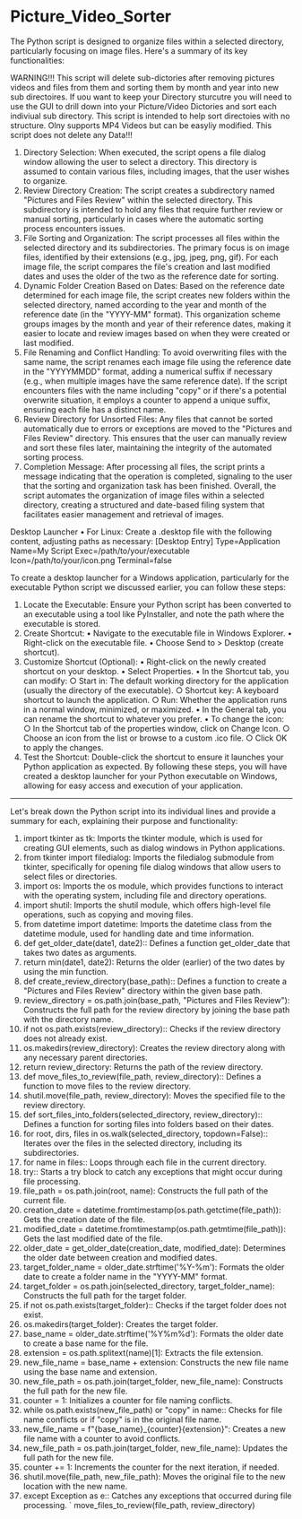 # Picture_Video_Sorter

The Python script is designed to organize files within a selected directory, particularly focusing on image files. Here's a summary of its key functionalities:

WARNING!!! This script will delete sub-dictories after removing pictures videos and files from them and sorting them by month and year into new sub directoires. If uou want to keep your Directory sturcutre you will need to use the GUI to drill down into your Picture/Video Dictories and sort each indiviual sub directory. This script is intended to help sort directoies with no structure. Olny supports MP4 Videos but can be easyliy modified. This script does not delete any Data!!!

1. Directory Selection: When executed, the script opens a file dialog window allowing the user to select a directory. This directory is assumed to contain various files, including images, that the user wishes to organize.
2. Review Directory Creation: The script creates a subdirectory named "Pictures and Files Review" within the selected directory. This subdirectory is intended to hold any files that require further review or manual sorting, particularly in cases where the automatic sorting process encounters issues.
3. File Sorting and Organization: The script processes all files within the selected directory and its subdirectories. The primary focus is on image files, identified by their extensions (e.g., jpg, jpeg, png, gif). For each image file, the script compares the file's creation and last modified dates and uses the older of the two as the reference date for sorting.
4. Dynamic Folder Creation Based on Dates: Based on the reference date determined for each image file, the script creates new folders within the selected directory, named according to the year and month of the reference date (in the "YYYY-MM" format). This organization scheme groups images by the month and year of their reference dates, making it easier to locate and review images based on when they were created or last modified.
5. File Renaming and Conflict Handling: To avoid overwriting files with the same name, the script renames each image file using the reference date in the "YYYYMMDD" format, adding a numerical suffix if necessary (e.g., when multiple images have the same reference date). If the script encounters files with the name including "copy" or if there's a potential overwrite situation, it employs a counter to append a unique suffix, ensuring each file has a distinct name.
6. Review Directory for Unsorted Files: Any files that cannot be sorted automatically due to errors or exceptions are moved to the "Pictures and Files Review" directory. This ensures that the user can manually review and sort these files later, maintaining the integrity of the automated sorting process.
7. Completion Message: After processing all files, the script prints a message indicating that the operation is completed, signaling to the user that the sorting and organization task has been finished.
Overall, the script automates the organization of image files within a selected directory, creating a structured and date-based filing system that facilitates easier management and retrieval of images.

Desktop Launcher
• For Linux: Create a .desktop file with the following content, adjusting paths as necessary:
[Desktop Entry]
Type=Application
Name=My Script
Exec=/path/to/your/executable
Icon=/path/to/your/icon.png
Terminal=false


To create a desktop launcher for a Windows application, particularly for the executable Python script we discussed earlier, you can follow these steps:
1. Locate the Executable: Ensure your Python script has been converted to an executable using a tool like PyInstaller, and note the path where the executable is stored.
2. Create Shortcut:
	• Navigate to the executable file in Windows Explorer.
	• Right-click on the executable file.
	• Choose Send to > Desktop (create shortcut).
3. Customize Shortcut (Optional):
	• Right-click on the newly created shortcut on your desktop.
	• Select Properties.
	• In the Shortcut tab, you can modify:
		○ Start in: The default working directory for the application (usually the directory of the executable).
		○ Shortcut key: A keyboard shortcut to launch the application.
		○ Run: Whether the application runs in a normal window, minimized, or maximized.
	• In the General tab, you can rename the shortcut to whatever you prefer.
	• To change the icon:
		○ In the Shortcut tab of the properties window, click on Change Icon.
		○ Choose an icon from the list or browse to a custom .ico file.
		○ Click OK to apply the changes.
4. Test the Shortcut: Double-click the shortcut to ensure it launches your Python application as expected.
By following these steps, you will have created a desktop launcher for your Python executable on Windows, allowing for easy access and execution of your application.

---------------------------------------------------------------------------------------------------------------

Let's break down the Python script into its individual lines and provide a summary for each, explaining their purpose and functionality:

1. import tkinter as tk: Imports the tkinter module, which is used for creating GUI elements, such as dialog windows in Python applications.
2. from tkinter import filedialog: Imports the filedialog submodule from tkinter, specifically for opening file dialog windows that allow users to select files or directories.
3. import os: Imports the os module, which provides functions to interact with the operating system, including file and directory operations.
4. import shutil: Imports the shutil module, which offers high-level file operations, such as copying and moving files.
5. from datetime import datetime: Imports the datetime class from the datetime module, used for handling date and time information.
6. def get_older_date(date1, date2):: Defines a function get_older_date that takes two dates as arguments.
7. return min(date1, date2): Returns the older (earlier) of the two dates by using the min function.
8. def create_review_directory(base_path):: Defines a function to create a "Pictures and Files Review" directory within the given base path.
9. review_directory = os.path.join(base_path, "Pictures and Files Review"): Constructs the full path for the review directory by joining the base path with the directory name.
10. if not os.path.exists(review_directory):: Checks if the review directory does not already exist.
11. os.makedirs(review_directory): Creates the review directory along with any necessary parent directories.
12. return review_directory: Returns the path of the review directory.
13. def move_files_to_review(file_path, review_directory):: Defines a function to move files to the review directory.
14. shutil.move(file_path, review_directory): Moves the specified file to the review directory.
15. def sort_files_into_folders(selected_directory, review_directory):: Defines a function for sorting files into folders based on their dates.
16. for root, dirs, files in os.walk(selected_directory, topdown=False):: Iterates over the files in the selected directory, including its subdirectories.
17. for name in files:: Loops through each file in the current directory.
18. try:: Starts a try block to catch any exceptions that might occur during file processing.
19. file_path = os.path.join(root, name): Constructs the full path of the current file.
20. creation_date = datetime.fromtimestamp(os.path.getctime(file_path)): Gets the creation date of the file.
21. modified_date = datetime.fromtimestamp(os.path.getmtime(file_path)): Gets the last modified date of the file.
22. older_date = get_older_date(creation_date, modified_date): Determines the older date between creation and modified dates.
23. target_folder_name = older_date.strftime('%Y-%m'): Formats the older date to create a folder name in the "YYYY-MM" format.
24. target_folder = os.path.join(selected_directory, target_folder_name): Constructs the full path for the target folder.
25. if not os.path.exists(target_folder):: Checks if the target folder does not exist.
26. os.makedirs(target_folder): Creates the target folder.
27. base_name = older_date.strftime('%Y%m%d'): Formats the older date to create a base name for the file.
28. extension = os.path.splitext(name)[1]: Extracts the file extension.
29. new_file_name = base_name + extension: Constructs the new file name using the base name and extension.
30. new_file_path = os.path.join(target_folder, new_file_name): Constructs the full path for the new file.
31. counter = 1: Initializes a counter for file naming conflicts.
32. while os.path.exists(new_file_path) or "copy" in name:: Checks for file name conflicts or if "copy" is in the original file name.
33. new_file_name = f"{base_name}_{counter}{extension}": Creates a new file name with a counter to avoid conflicts.
34. new_file_path = os.path.join(target_folder, new_file_name): Updates the full path for the new file.
35. counter += 1: Increments the counter for the next iteration, if needed.
36. shutil.move(file_path, new_file_path): Moves the original file to the new location with the new name.
37. except Exception as e:: Catches any exceptions that occurred during file processing.
` move_files_to_review(file_path, review_directory)
